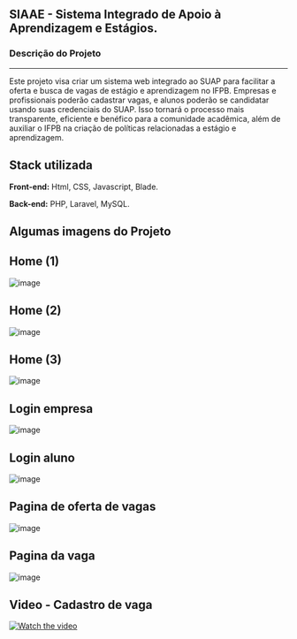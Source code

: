## SIAAE - Sistema Integrado de Apoio à Aprendizagem e Estágios.


### Descrição do Projeto
----
Este projeto visa criar um sistema web integrado ao SUAP para facilitar a oferta e busca de vagas de estágio e aprendizagem no IFPB. Empresas e profissionais poderão cadastrar vagas, e alunos poderão se candidatar usando suas credenciais do SUAP. Isso tornará o processo mais transparente, eficiente e benéfico para a comunidade acadêmica, além de auxiliar o IFPB na criação de políticas relacionadas a estágio e aprendizagem.

## Stack utilizada

**Front-end:** Html, CSS, Javascript, Blade.

**Back-end:** PHP, Laravel, MySQL.


## Algumas imagens do Projeto

## Home (1)
![image](https://github.com/wesquel/SIAAE/assets/51407794/cba05a83-f793-4adf-8d4c-47aafc90ab91)

## Home (2)

![image](https://github.com/wesquel/SIAAE/assets/51407794/c52c898f-d126-471a-a1de-f3d2c1232524)

## Home (3)

![image](https://github.com/wesquel/SIAAE/assets/51407794/13271623-fc21-444d-98b5-c9b292e45d5a)

## Login empresa

![image](https://github.com/wesquel/SIAAE/assets/51407794/b70b6fdb-8823-4916-92cd-d99e2d396324)

## Login aluno

![image](https://github.com/wesquel/SIAAE/assets/51407794/648ca01d-7ec2-4d8c-9315-17fed4e43474)

## Pagina de oferta de vagas

![image](https://github.com/wesquel/SIAAE/assets/51407794/148d517b-0159-48d4-91be-52352c0fcbaa)

## Pagina da vaga

![image](https://github.com/wesquel/SIAAE/assets/51407794/b9694da9-93fd-4211-95df-de8ff44a9be6)

## Video - Cadastro de vaga
[![Watch the video](https://s2.static.brasilescola.uol.com.br/be/2023/01/logo-do-youtube.jpg)](https://youtu.be/yi5GGGqE8go)



